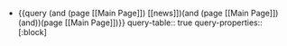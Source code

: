 - {{query (and (page [[Main Page]]) [[news]])(and (page [[Main Page]]) (and))(page [[Main Page]])}}
  query-table:: true
  query-properties:: [:block]